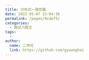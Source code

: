 ```yaml
---
title: 分布式一致性篇
date: 2022-05-07 15:04:36
permalink: /pages/0cdef5/
categories:
  - 面试八股文
tags:
  - 
author: 
  name: 二师兄
  link: https://github.com/gywanghai
---
```

